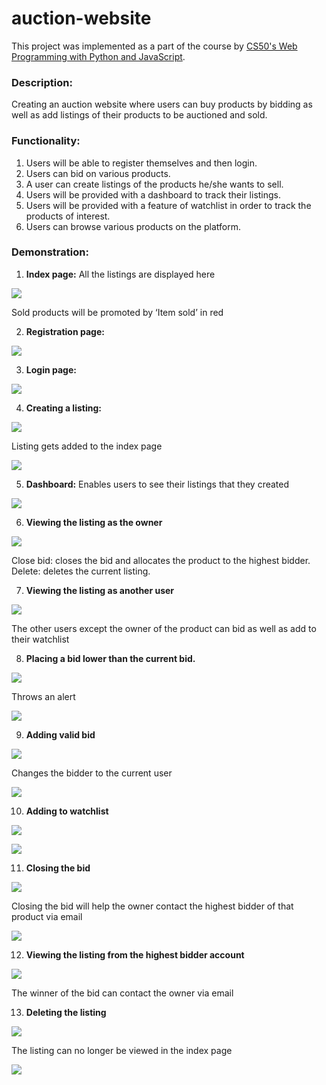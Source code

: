 # auction-website
This project was implemented as a part of the course by [CS50's Web Programming with Python and JavaScript](https://www.edx.org/course/cs50s-web-programming-with-python-and-javascript).
### Description:
Creating an auction website where users can buy products by bidding as well as add listings of their products to be auctioned and sold.
### Functionality:
1. Users will be able to register themselves and then login. 
2. Users can bid on various products.
3. A user can create listings of the products he/she wants to sell.
4. Users will be provided with a dashboard to track their listings.
5. Users will be provided with a feature of watchlist in order to track the products of interest.
6. Users can browse various products on the platform.
### Demonstration:
1. **Index page:** All the listings are displayed here

![](demo/image5.png)

Sold products will be promoted by ‘Item sold’ in red

2. **Registration page:**

![](demo/image9.png)

3. **Login page:**

![](demo/image4.png)

4. **Creating a listing:**

![](demo/image15.png)

Listing gets added to the index page

![](demo/image6.png)

5. **Dashboard:** Enables users to see their listings that they created

![](demo/image14.png)

6. **Viewing the listing as the owner**

![](demo/image20.png)

Close bid: closes the bid and allocates the product to the highest bidder.
Delete: deletes the current listing.

7. **Viewing the listing as another user**

![](demo/image13.png)

The other users except the owner of the product can bid as well as add to their watchlist

8. **Placing a bid lower than the current bid.**

![](demo/image16.png)

Throws an alert

![](demo/image17.png)

9. **Adding valid bid**

![](demo/image12.png)

Changes the bidder to the current user

![](demo/image19.png)

10. **Adding to watchlist**

![](demo/image11.png)

![](demo/image3.png)

11. **Closing the bid**

![](demo/image10.png)

Closing the bid will help the owner contact the highest bidder of that product via email

![](demo/image18.png)

12. **Viewing the listing from the highest bidder account**

![](demo/image1.png)

The winner of the bid can contact the owner via email

13. **Deleting the listing**

![](demo/image7.png)

The listing can no longer be viewed in the index page

![](demo/image8.png)



